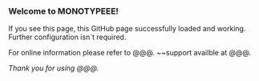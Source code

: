 ### Welcome to MONOTYPEEE!
If you see this page, this GitHub page successfully loaded and working. Further configuration isn`t required.

For online information please refer to @@@. ~~support availble at @@@.

_Thank you for using @@@._
